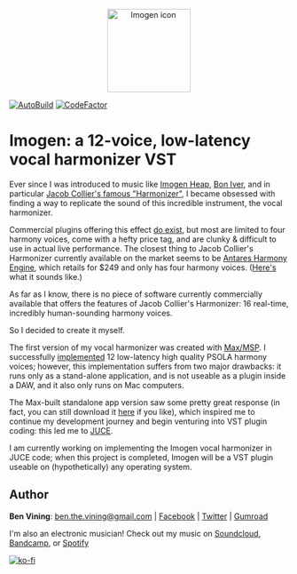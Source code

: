 <p align="center">
 <img src="https://github.com/benthevining/imogen/blob/master/imogen_icon.png" alt="Imogen icon" width="150" height="150" />
 </p>

[![AutoBuild](https://github.com/benthevining/imogen/actions/workflows/autoBuild.yml/badge.svg?branch=master&event=push)](https://github.com/benthevining/imogen/actions/workflows/autoBuild.yml)
[![CodeFactor](https://www.codefactor.io/repository/github/benthevining/imogen/badge)](https://www.codefactor.io/repository/github/benthevining/imogen)

# Imogen: a 12-voice, low-latency vocal harmonizer VST

Ever since I was introduced to music like [Imogen Heap](http://www.youtube.com/watch?v=dHk2lLaDzlM), [Bon Iver](http://www.youtube.com/watch?v=CaYgMdq6NDg), and in particular [Jacob Collier's famous "Harmonizer"](http://www.youtube.com/watch?v=ZXIApugIuqk), I became obsessed with finding a way to replicate the sound of this incredible instrument, the vocal harmonizer.

Commercial plugins offering this effect [do exist](http://www.izotope.com/en/products/nectar/features/harmony.html), but most are limited to four harmony voices, come with a hefty price tag, and are clunky & difficult to use in actual live performance. The closest thing to Jacob Collier's Harmonizer currently available on the market seems to be [Antares Harmony Engine](http://www.antarestech.com/product/harmony-engine/), which retails for $249 and only has four harmony voices. ([Here's](https://www.youtube.com/watch?v=4hgeVqTNVIw) what it sounds like.)

As far as I know, there is no piece of software currently commercially available that offers the features of Jacob Collier's Harmonizer: 16 real-time, incredibly human-sounding harmony voices. 

So I decided to create it myself.  

The first version of my vocal harmonizer was created with [Max/MSP](http://cycling74.com/products/max). I successfully [implemented](http://www.youtube.com/watch?v=wRZxLcK6Ar4) 12 low-latency high quality PSOLA harmony voices; however, this implementation suffers from two major drawbacks: it runs only as a stand-alone application, and is not useable as a plugin inside a DAW, and it also only runs on Mac computers. 

The Max-built standalone app version saw some pretty great response (in fact, you can still download it [here](http://gumroad.com/benvining#PAkNo) if you like), which inspired me to continue my development journey and begin venturing into VST plugin coding: this led me to [JUCE](http://juce.com/).

I am currently working on implementing the Imogen vocal harmonizer in JUCE code; when this project is completed, Imogen will be a VST plugin useable on (hypothetically) any operating system. 

## Author
**Ben Vining**: ben.the.vining@gmail.com | [Facebook](http://www.facebook.com/benviningofficial/) | [Twitter](http://twitter.com/benthevining) | [Gumroad](http://gumroad.com/benvining)
 
I'm also an electronic musician! Check out my music on [Soundcloud](http://soundcloud.com/benvining), [Bandcamp](http://benvining.bandcamp.com/releases), or [Spotify](http://open.spotify.com/artist/2UA73qR4E3nNPjjf8CphX8?si=RRm5taiETwi8L42-cHQwDw)

[![ko-fi](https://www.ko-fi.com/img/githubbutton_sm.svg)](https://ko-fi.com/G2G32OKV9)
